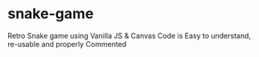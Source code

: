 # snake-game
 Retro Snake game using Vanilla JS & Canvas
 Code is Easy to understand, re-usable and properly Commented
